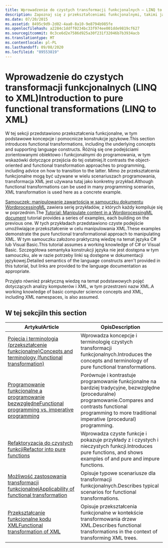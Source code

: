 ```yaml
---
title: Wprowadzenie do czystych transformacji funkcjonalnych — LINQ to XML
description: Zapoznaj się z przekształceniami funkcjonalnymi, takimi jak podstawowe koncepcje i pomocnicze konstrukcje językowe.
ms.date: 07/20/2015
ms.assetid: 8495c9d9-2d02-4aa0-8a10-9e8794b985fe
ms.openlocfilehash: a2284c1ddff0234bc33f974ee001dde9819cf627
ms.sourcegitcommit: 0c3ce6d2e7586d925a30f231f32046b7b3934acb
ms.translationtype: MT
ms.contentlocale: pl-PL
ms.lasthandoff: 09/08/2020
ms.locfileid: "89553819"
---
```

# <a name="introduction-to-pure-functional-transformations-linq-to-xml"></a><span data-ttu-id="bb337-103">Wprowadzenie do czystych transformacji funkcjonalnych (LINQ to XML)</span><span class="sxs-lookup"><span data-stu-id="bb337-103">Introduction to pure functional transformations (LINQ to XML)</span></span>

<span data-ttu-id="bb337-104">W tej sekcji przedstawiono przekształcenia funkcjonalne, w tym podstawowe koncepcje i pomocnicze konstrukcje językowe.</span><span class="sxs-lookup"><span data-stu-id="bb337-104">This section introduces functional transformations, including the underlying concepts and supporting language constructs.</span></span> <span data-ttu-id="bb337-105">Różnią się one podejściami zorientowanymi obiektowo i funkcjonalnymi do programowania, w tym wskazówki dotyczące przejścia do tej ostatniej.</span><span class="sxs-lookup"><span data-stu-id="bb337-105">It contrasts the object-oriented and functional transformation approaches to programming, including advice on how to transition to the latter.</span></span> <span data-ttu-id="bb337-106">Mimo że przekształcenia funkcjonalne mogą być używane w wielu scenariuszach programowania, transformacja XML jest używana tutaj jako konkretny przykład.</span><span class="sxs-lookup"><span data-stu-id="bb337-106">Although functional transformations can be used in many programming scenarios, XML transformation is used here as a concrete example.</span></span>

 <span data-ttu-id="bb337-107">[Samouczek: manipulowanie zawartością w samouczku dokumentu WordprocessingML](xml-shape-wordprocessingml-documents.md) zawiera serię przykładów, z których każdy kompiluje się w poprzednim.</span><span class="sxs-lookup"><span data-stu-id="bb337-107">The [Tutorial: Manipulate content in a WordprocessingML document](xml-shape-wordprocessingml-documents.md) tutorial provides a series of examples, each building on the previous one.</span></span> <span data-ttu-id="bb337-108">W tych przykładach przedstawiono czyste podejście umożliwiające przekształcenie w celu manipulowania XML.</span><span class="sxs-lookup"><span data-stu-id="bb337-108">These examples demonstrate the pure functional transformational approach to manipulating XML.</span></span> <span data-ttu-id="bb337-109">W tym samouczku założono praktyczną wiedzę na temat języka C# lub Visual Basic.</span><span class="sxs-lookup"><span data-stu-id="bb337-109">This tutorial assumes a working knowledge of C# or Visual Basic.</span></span> <span data-ttu-id="bb337-110">Szczegółowa semantyka konstrukcji języka nie jest dostępna w tym samouczku, ale w razie potrzeby linki są dostępne w dokumentacji językowej.</span><span class="sxs-lookup"><span data-stu-id="bb337-110">Detailed semantics of the language constructs aren't provided in this tutorial, but links are provided to the language documentation as appropriate.</span></span>

 <span data-ttu-id="bb337-111">Przyjęto również praktyczną wiedzę na temat podstawowych pojęć dotyczących analizy komputerów i XML, w tym przestrzeni nazw XML.</span><span class="sxs-lookup"><span data-stu-id="bb337-111">A working knowledge of basic computer science concepts and XML, including XML namespaces, is also assumed.</span></span>

## <a name="in-this-section"></a><span data-ttu-id="bb337-112">W tej sekcji</span><span class="sxs-lookup"><span data-stu-id="bb337-112">In this section</span></span>

|<span data-ttu-id="bb337-113">Artykuł</span><span class="sxs-lookup"><span data-stu-id="bb337-113">Article</span></span>|<span data-ttu-id="bb337-114">Opis</span><span class="sxs-lookup"><span data-stu-id="bb337-114">Description</span></span>|
|-----------|-----------------|
|[<span data-ttu-id="bb337-115">Pojęcia i terminologia (przekształcenie funkcjonalne)</span><span class="sxs-lookup"><span data-stu-id="bb337-115">Concepts and terminology (functional transformation)</span></span>](concepts-terminology-functional-transformation.md)|<span data-ttu-id="bb337-116">Wprowadza koncepcje i terminologię czystych transformacji funkcjonalnych.</span><span class="sxs-lookup"><span data-stu-id="bb337-116">Introduces the concepts and terminology of pure functional transformations.</span></span>|
|[<span data-ttu-id="bb337-117">Programowanie funkcjonalne a programowanie bezwzględne</span><span class="sxs-lookup"><span data-stu-id="bb337-117">Functional programming vs. imperative programming</span></span>](functional-vs-imperative-programming.md)|<span data-ttu-id="bb337-118">Porównuje i kontrastuje programowanie funkcjonalne na bardziej tradycyjne, bezwzględne (proceduralne) programowanie.</span><span class="sxs-lookup"><span data-stu-id="bb337-118">Compares and contrasts functional programming to more traditional imperative (procedural) programming.</span></span>|
|[<span data-ttu-id="bb337-119">Refaktoryzacja do czystych funkcji</span><span class="sxs-lookup"><span data-stu-id="bb337-119">Refactor into pure functions</span></span>](refactor-pure-functions.md)|<span data-ttu-id="bb337-120">Wprowadza czyste funkcje i pokazuje przykłady z i czystych i nieczystych funkcji.</span><span class="sxs-lookup"><span data-stu-id="bb337-120">Introduces pure functions, and shows examples of and pure and impure functions.</span></span>|
|[<span data-ttu-id="bb337-121">Możliwość zastosowania transformacji funkcjonalnej</span><span class="sxs-lookup"><span data-stu-id="bb337-121">Applicability of functional transformation</span></span>](applicability-functional-transformation.md)|<span data-ttu-id="bb337-122">Opisuje typowe scenariusze dla transformacji funkcjonalnych.</span><span class="sxs-lookup"><span data-stu-id="bb337-122">Describes typical scenarios for functional transformations.</span></span>|
|[<span data-ttu-id="bb337-123">Przekształcanie funkcjonalne kodu XML</span><span class="sxs-lookup"><span data-stu-id="bb337-123">Functional transformation of XML</span></span>](functional-transformation-xml.md)|<span data-ttu-id="bb337-124">Opisuje przekształcenia funkcjonalne w kontekście transformowania drzew XML.</span><span class="sxs-lookup"><span data-stu-id="bb337-124">Describes functional transformations in the context of transforming XML trees.</span></span>|

